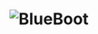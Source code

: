 # ![BlueBoot](https://user-images.githubusercontent.com/103328073/163632286-ef738883-6c6e-41ed-903f-42f8daed1457.png)

